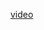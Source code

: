 <a href="https://drive.google.com/file/d/1Hij80wNOjD3muGhGzs0C4mYLSWdKsqoL/view?usp=sharing">video</a>
